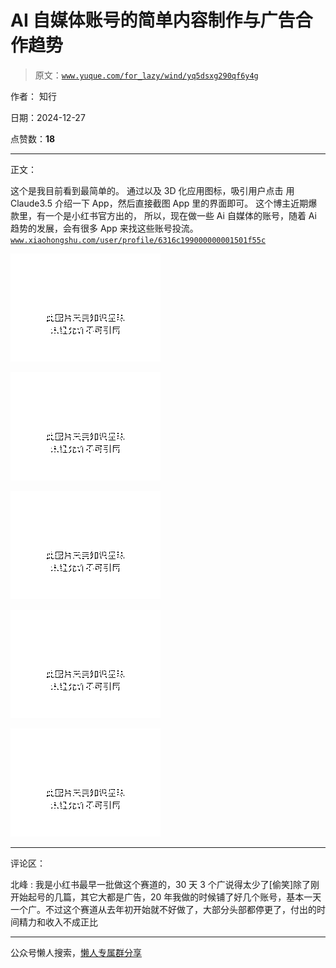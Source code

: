 # AI 自媒体账号的简单内容制作与广告合作趋势

> 原文：[`www.yuque.com/for_lazy/wind/yq5dsxg290qf6y4g`](https://www.yuque.com/for_lazy/wind/yq5dsxg290qf6y4g)

作者： 知行

日期：2024-12-27

点赞数：**18**

* * *

正文：

这个是我目前看到最简单的。 通过以及 3D 化应用图标，吸引用户点击 用 Claude3.5 介绍一下 App，然后直接截图 App 里的界面即可。
这个博主近期爆款里，有一个是小红书官方出的， 所以，现在做一些 Ai 自媒体的账号，随着 Ai 趋势的发展，会有很多 App 来找这些账号投流。 [`www.xiaohongshu.com/user/profile/6316c199000000001501f55c`](https://www.xiaohongshu.com/user/profile/6316c199000000001501f55c)

![](img/ce325cf0e6f0574d5af65ac83945b039.png "None")

![](img/7379157bd91d8acc3c8e6e6ed84cd1c8.png "None")

![](img/4695a4967b23047918aa37ae8ee45019.png "None")

![](img/490ca8d49146ca89da34bb95a081d824.png "None")

![](img/bedf7511c998d033f22ead866566e0ba.png "None")

* * *

评论区：

北峰 : 我是小红书最早一批做这个赛道的，30 天 3 个广说得太少了[偷笑]除了刚开始起号的几篇，其它大都是广告，20 年我做的时候铺了好几个账号，基本一天一个广。不过这个赛道从去年初开始就不好做了，大部分头部都停更了，付出的时间精力和收入不成正比

* * *

公众号懒人搜索，[懒人专属群分享](https://lazybook.fun/#/blog/group)